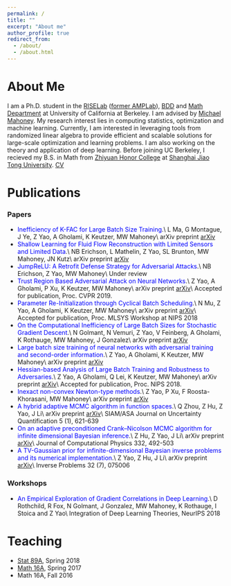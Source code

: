 ```yaml
---
permalink: /
title: ""
excerpt: "About me"
author_profile: true
redirect_from: 
  - /about/
  - /about.html
---
```




About Me
======
I am a Ph.D. student in the [RISELab](https://rise.cs.berkeley.edu/) ([former AMPLab](https://amplab.cs.berkeley.edu)), [BDD](https://deepdrive.berkeley.edu/) and [Math Department](https://math.berkeley.edu/) at University of California at Berkeley. I am advised by [Michael Mahoney](https://www.stat.berkeley.edu/~mmahoney/). My research interest lies in computing statistics, optimization and machine learning. Currently, I am interested in leveraging tools from randomized linear algebra to provide efficient and scalable solutions for large-scale optimization and learning problems. I am also working on the theory and application of deep learning. Before joining UC Berkeley, I recieved my B.S. in Math from [Zhiyuan Honor College](http://zhiyuan.sjtu.edu.cn/) at [Shanghai Jiao Tong University](http://en.sjtu.edu.cn/). [CV](http://yaozhewei.github.io/files/CV.pdf)

Publications
======

### Papers
* <span style="color:blue">Inefficiency of K-FAC for Large Batch Size Training</span>.\\
L Ma, G Montague, J Ye, Z Yao, A Gholami, K Keutzer, MW Mahoney\\
arXiv preprint [arXiv](https://arxiv.org/abs/1903.06237)
* <span style="color:blue">Shallow Learning for Fluid Flow Reconstruction with Limited Sensors and Limited Data</span>.\\
NB Erichson, L Mathelin, Z Yao, SL Brunton, MW Mahoney, JN Kutz\\
arXiv preprint [arXiv](https://arxiv.org/abs/1902.07358)
* <span style="color:blue">JumpReLU: A Retrofit Defense Strategy for Adversarial Attacks</span>.\\
NB Erichson, Z Yao, MW Mahoney\\
Under review
* <span style="color:blue">Trust Region Based Adversarial Attack on Neural Networks</span>.\\
Z Yao, A Gholami, P Xu, K Keutzer, MW Mahoney\\
arXiv preprint [arXiv](https://arxiv.org/abs/1812.06371)\\
Accepted for publication, Proc. CVPR 2019.
* <span style="color:blue">Parameter Re-Initialization through Cyclical Batch Scheduling</span>.\\
N Mu, Z Yao, A Gholami, K Keutzer, MW Mahoney\\
arXiv preprint [arXiv](https://arxiv.org/abs/1812.01216)\\
Accepted for publication, Proc. MLSYS Workshop at NIPS 2018
* <span style="color:blue">On the Computational Inefficiency of Large Batch Sizes for Stochastic Gradient Descent</span>.\\
N Golmant, N Vemuri, Z Yao, V Feinberg, A Gholami, K Rothauge, MW Mahoney, J Gonzalez\\
arXiv preprint [arXiv](https://arxiv.org/abs/1811.12941)
* <span style="color:blue">Large batch size training of neural networks with adversarial training and second-order information</span>.\\
Z Yao, A Gholami, K Keutzer, MW Mahoney\\
arXiv preprint [arXiv](https://arxiv.org/abs/1810.01021)
* <span style="color:blue">Hessian-based Analysis of Large Batch Training and Robustness to Adversaries</span>.\\
Z Yao, A Gholami, Q Lei, K Keutzer, MW Mahoney\\
arXiv preprint [arXiv](https://arxiv.org/pdf/1802.08241)\\
Accepted for publication, Proc. NIPS 2018.
* <span style="color:blue">Inexact non-convex Newton-type methods</span>.\\
Z Yao, P Xu, F Roosta-Khorasani, MW Mahoney\\
arXiv preprint [arXiv](https://arxiv.org/pdf/1802.06925.pdf)
* <span style="color:blue">A hybrid adaptive MCMC algorithm in function spaces</span>.\\
Q Zhou, Z Hu, Z Yao, J Li\\
arXiv preprint [arXiv](https://arxiv.org/abs/1607.01458)\\
SIAM/ASA Journal on Uncertainty Quantification 5 (1), 621-639
* <span style="color:blue">On an adaptive preconditioned Crank–Nicolson MCMC algorithm for infinite dimensional Bayesian inference</span>.\\
Z Hu, Z Yao, J Li\\
arXiv preprint [arXiv](https://arxiv.org/abs/1511.05838)\\
Journal of Computational Physics 332, 492-503
* <span style="color:blue"> A TV-Gaussian prior for infinite-dimensional Bayesian inverse problems and its numerical implementation</span>.\\
Z Yao, Z Hu, J Li\\
arXiv preprint [arXiv](https://arxiv.org/abs/1510.05239)\\
Inverse Problems 32 (7), 075006

### Workshops
* <span style="color:blue">An Empirical Exploration of Gradient Correlations in Deep Learning</span>.\\
D Rothchild, R Fox, N Golmant, J Gonzalez, MW Mahoney, K Rothauge, I Stoica and Z Yao\\
Integration of Deep Learning Theories, NeurIPS 2018

Teaching
======
* [Stat 89A](https://www.stat.berkeley.edu/~mmahoney/s18-lads/), Spring 2018
* [Math 16A](https://math.berkeley.edu/~apaulin/16B_001%20(Spring%202017).html), Spring 2017
* Math 16A, Fall 2016
